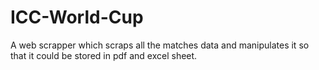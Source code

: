 # ICC-World-Cup
A web scrapper which scraps all the  matches data and manipulates it so that it could be stored in pdf and excel sheet.
